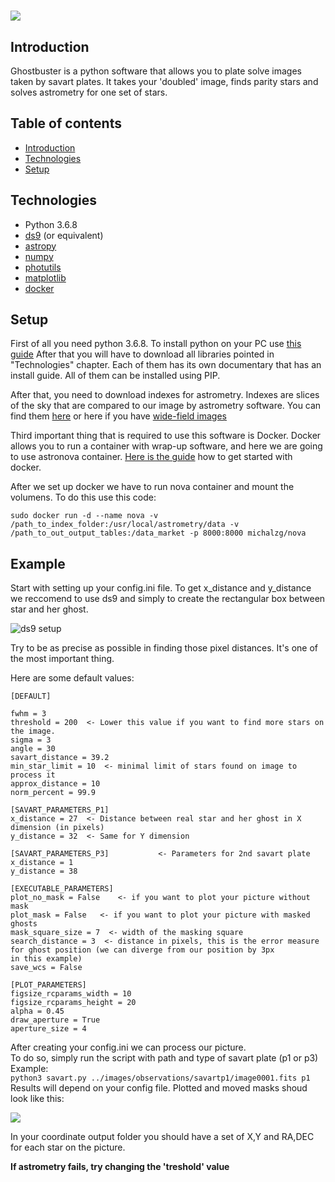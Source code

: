 # ![](https://i.imgur.com/DxPboQt.png)
## Introduction
Ghostbuster is a python software that allows you to plate solve images taken by savart plates. It takes your 'doubled' image, finds parity stars and solves astrometry for one set of stars.
## Table of contents
* [Introduction](#introduction)
* [Technologies](#technologies)
* [Setup](#setup)
## Technologies

- Python 3.6.8
- [ds9](http://ds9.si.edu/site/Home.html) (or equivalent)
- [astropy](https://www.astropy.org/)
- [numpy](https://numpy.org/)
- [photutils](https://photutils.readthedocs.io/en/stable/)
- [matplotlib](https://matplotlib.org/)
- [docker](https://www.docker.com/)

## Setup
First of all you need python 3.6.8. To install python on your PC use [this guide](https://realpython.com/installing-python/)
After that you will have to download all libraries pointed in "Technologies" chapter. Each of them has its own documentary that has an install guide. All of them can be installed using PIP.

After that, you need to download indexes for astrometry. Indexes are slices of the sky that are compared to our image by astrometry software. You can find them [here](http://broiler.astrometry.net/~dstn/4200/) or here if you have [wide-field images](http://broiler.astrometry.net/~dstn/4100/)

Third important thing that is required to use this software is Docker. Docker allows you to run a container with wrap-up software, and here we are going to use astronova container. [Here is the guide](https://www.docker.com/get-started) how to get started with docker.

After we set up docker we have to run nova container and mount the volumens.
To do this use this code: 

```
sudo docker run -d --name nova -v /path_to_index_folder:/usr/local/astrometry/data -v /path_to_out_output_tables:/data_market -p 8000:8000 michalzg/nova
```

## Example
Start with setting up your config.ini file. 
To get x_distance and y_distance we reccomend to use ds9 and simply to create the rectangular box between star and her ghost.

![ds9 setup](https://i.imgur.com/XL2l18v.png)

Try to be as precise as possible in finding those pixel distances. It's one of the most important thing.

Here are some default values:
```
[DEFAULT]

fwhm = 3  
threshold = 200  <- Lower this value if you want to find more stars on the image.
sigma = 3  
angle = 30      
savart_distance = 39.2  
min_star_limit = 10  <- minimal limit of stars found on image to process it  
approx_distance = 10   
norm_percent = 99.9  

[SAVART_PARAMETERS_P1]  
x_distance = 27  <- Distance between real star and her ghost in X dimension (in pixels)  
y_distance = 32  <- Same for Y dimension  
  
[SAVART_PARAMETERS_P3]           <- Parameters for 2nd savart plate  
x_distance = 1  
y_distance = 38  

[EXECUTABLE_PARAMETERS]  
plot_no_mask = False    <- if you want to plot your picture without mask  
plot_mask = False   <- if you want to plot your picture with masked ghosts  
mask_square_size = 7  <- width of the masking square  
search_distance = 3  <- distance in pixels, this is the error measure for ghost position (we can diverge from our position by 3px                 in this example)  
save_wcs = False  
  
[PLOT_PARAMETERS]    
figsize_rcparams_width = 10  
figsize_rcparams_height = 20  
alpha = 0.45  
draw_aperture = True  
aperture_size = 4  
 ```
After creating your config.ini we can process our picture.  
To do so, simply run the script with path and type of savart plate (p1 or p3)  
Example:  
```python3 savart.py ../images/observations/savartp1/image0001.fits p1```
Results will depend on your config file. Plotted and moved masks shoud look like this:

![](https://i.imgur.com/qgvB33o.png)

In your coordinate output folder you should have a set of X,Y and RA,DEC for each star on the picture.

**If astrometry fails, try changing the 'treshold' value** 


